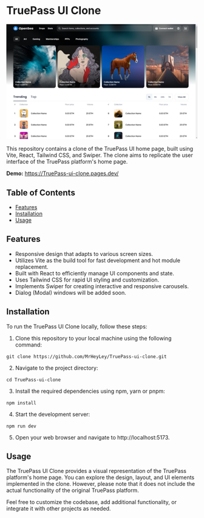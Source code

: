 # TruePass UI Clone

![Preview](./public/screenshot.png)

This repository contains a clone of the TruePass UI home page, built using Vite, React, Tailwind CSS, and Swiper. The clone aims to replicate the user interface of the TruePass platform's home page.

**Demo:** https://TruePass-ui-clone.pages.dev/

## Table of Contents

- [Features](#features)
- [Installation](#installation)
- [Usage](#usage)

## Features

- Responsive design that adapts to various screen sizes.
- Utilizes Vite as the build tool for fast development and hot module replacement.
- Built with React to efficiently manage UI components and state.
- Uses Tailwind CSS for rapid UI styling and customization.
- Implements Swiper for creating interactive and responsive carousels.
- Dialog (Modal) windows will be added soon.

## Installation

To run the TruePass UI Clone locally, follow these steps:

1. Clone this repository to your local machine using the following command:

```
git clone https://github.com/MrHeyLey/TruePass-ui-clone.git
```

2. Navigate to the project directory:

```
cd TruePass-ui-clone
```

3. Install the required dependencies using npm, yarn or pnpm:

```
npm install
```

4. Start the development server:

```
npm run dev
```

5. Open your web browser and navigate to http://localhost:5173.

## Usage

The TruePass UI Clone provides a visual representation of the TruePass platform's home page. You can explore the design, layout, and UI elements implemented in the clone. However, please note that it does not include the actual functionality of the original TruePass platform.

Feel free to customize the codebase, add additional functionality, or integrate it with other projects as needed.
